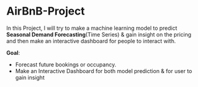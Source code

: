 # AirBnB-Project
In this Project, I will try to make a machine learning model to predict **Seasonal Demand Forecasting**(Time Series) & gain insight on the pricing and then make an interactive dashboard for people to interact with.




**Goal**:
- Forecast future bookings or occupancy.
- Make an Interactive Dashboard for both model prediction & for user to gain insight

